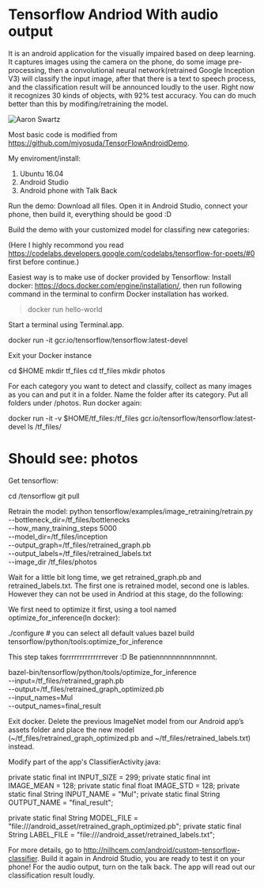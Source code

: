 # Tensorflow Andriod With audio output

It is an android application for the visually impaired based on deep learning. It captures images using the camera on the phone, do some image pre-processing, then a convolutional neural network(retrained Google Inception V3) will classify the input image, after that there is a text to speech process, and the classification result will be announced loudly to the user.
Right now it recognizes 30 kinds of objects, with 92% test accuracy. You can do much better than this by modifing/retraining the model.

![Aaron Swartz](https://github.com/jxtz518/Tensorflow_Andriod_With_Audio_Output/raw/master/demo.png)

Most basic code is modified from https://github.com/miyosuda/TensorFlowAndroidDemo.

My enviroment/install:
1. Ubuntu 16.04
2. Android Studio
3. Android phone with Talk Back

Run the demo:
Download all files. Open it in Android Studio, connect your phone, then build it, everything should be good :D

Build the demo with your customized model for classifing new categories:

(Here I highly recommond you read https://codelabs.developers.google.com/codelabs/tensorflow-for-poets/#0 first before continue.)

Easiest way is to make use of docker provided by Tensorflow:
Install docker: https://docs.docker.com/engine/installation/, then run following command in the terminal to confirm Docker installation has worked. 

 >docker run hello-world
 
 Start a terminal using Terminal.app.

 docker run -it gcr.io/tensorflow/tensorflow:latest-devel 

Exit your Docker instance
 
 cd $HOME
 mkdir tf_files
 cd tf_files
 mkdir photos
 
For each category you want to detect and classify, collect as many images as you can and put it in a folder. Name the folder after its category. Put all folders under /photos. Run docker again:
 
 docker run -it -v $HOME/tf_files:/tf_files  gcr.io/tensorflow/tensorflow:latest-devel
 ls /tf_files/ 
 # Should see: photos 
 
Get tensorflow: 

 cd /tensorflow
 git pull

Retrain the model: 
 python tensorflow/examples/image_retraining/retrain.py \
  --bottleneck_dir=/tf_files/bottlenecks \
  --how_many_training_steps 5000 \
  --model_dir=/tf_files/inception \
  --output_graph=/tf_files/retrained_graph.pb \
  --output_labels=/tf_files/retrained_labels.txt \
  --image_dir /tf_files/photos
 
Wait for a little bit long time, we get retrained_graph.pb and retrained_labels.txt. The first one is retrained model, second one is lables. However they can not be used in Andriod at this stage, do the following:

We first need to optimize it first, using a tool named optimize_for_inference(In docker):
 
 ./configure # you can select all default values
 bazel build tensorflow/python/tools:optimize_for_inference

This step takes forrrrrrrrrrrrrrever :D Be patiennnnnnnnnnnnnnt.

 bazel-bin/tensorflow/python/tools/optimize_for_inference \
  --input=/tf_files/retrained_graph.pb \
  --output=/tf_files/retrained_graph_optimized.pb \
  --input_names=Mul \
  --output_names=final_result
  
Exit docker. Delete the previous ImageNet model from our Android app’s assets folder and place the new model (~/tf_files/retrained_graph_optimized.pb and ~/tf_files/retrained_labels.txt) instead.  

Modify part of the app's ClassifierActivity.java: 

 private static final int INPUT_SIZE = 299;
 private static final int IMAGE_MEAN = 128;
 private static final float IMAGE_STD = 128;
 private static final String INPUT_NAME = "Mul";
 private static final String OUTPUT_NAME = "final_result";

 private static final String MODEL_FILE =
  "file:///android_asset/retrained_graph_optimized.pb";
 private static final String LABEL_FILE =
  "file:///android_asset/retrained_labels.txt";
 
For more details, go to http://nilhcem.com/android/custom-tensorflow-classifier.
Build it again in Android Studio, you are ready to test it on your phone! For the audio output, turn on the talk back. The app will read out our classification result loudly.


 




 

 










